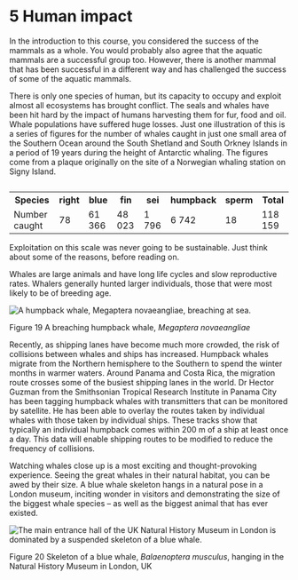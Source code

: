 # 5 Human impact


In the introduction to this course, you considered the success of the mammals as a whole. You would probably also agree that the aquatic mammals are a successful group too. However, there is another mammal that has been successful in a different way and has challenged the success of some of the aquatic mammals.

There is only one species of human, but its capacity to occupy and exploit almost all ecosystems has brought conflict. The seals and whales have been hit hard by the impact of humans harvesting them for fur, food and oil. Whale populations have suffered huge losses. Just one illustration of this is a series of figures for the number of whales caught in just one small area of the Southern Ocean around the South Shetland and South Orkney Islands in a period of 19 years during the height of Antarctic whaling. The figures come from a plaque originally on the site of a Norwegian whaling station on Signy Island.
<table xmlns:str="http://exslt.org/strings">
<caption></caption>
<tbody>
<tr>
<th>Species</th>
<th>right</th>
<th>blue</th>
<th>fin</th>
<th>sei</th>
<th>humpback</th>
<th>sperm</th>
<th>Total</th>
</tr>
<tr>
<td class="highlight_" rowspan="" colspan="">Number caught</td>
<td class="highlight_" rowspan="" colspan="">78</td>
<td class="highlight_" rowspan="" colspan="">61 366</td>
<td class="highlight_" rowspan="" colspan="">48 023</td>
<td class="highlight_" rowspan="" colspan="">1 796</td>
<td class="highlight_" rowspan="" colspan="">6 742</td>
<td class="highlight_" rowspan="" colspan="">18</td>
<td class="highlight_" rowspan="" colspan="">118 159</td>
</tr>
</tbody>
</table>

Exploitation on this scale was never going to be sustainable. Just think about some of the reasons, before reading on.

Whales are large animals and have long life cycles and slow reproductive rates. Whalers generally hunted larger individuals, those that were most likely to be of breeding age.


![A humpback whale, Megaptera novaeangliae, breaching at sea.](../images/s182_11_figure_17_humpback_breaching.jpg)


Figure 19 A breaching humpback whale, *Megaptera novaeangliae*


Recently, as shipping lanes have become much more crowded, the risk of collisions between whales and ships has increased. Humpback whales migrate from the Northern hemisphere to the Southern to spend the winter months in warmer waters. Around Panama and Costa Rica, the migration route crosses some of the busiest shipping lanes in the world. Dr Hector Guzman from the Smithsonian Tropical Research Institute in Panama City has been tagging humpback whales with transmitters that can be monitored by satellite. He has been able to overlay the routes taken by individual whales with those taken by individual ships. These tracks show that typically an individual humpback comes within 200 m of a ship at least once a day. This data will enable shipping routes to be modified to reduce the frequency of collisions.

Watching whales close up is a most exciting and thought-provoking experience. Seeing the great whales in their natural habitat, you can be awed by their size. A blue whale skeleton hangs in a natural pose in a London museum, inciting wonder in visitors and demonstrating the size of the biggest whale species – as well as the biggest animal that has ever existed.


![The main entrance hall of the UK Natural History Museum in London is dominated by a suspended skeleton of a blue whale.](../images/s182_11_figure_18_blue_whale_skeleton_alt.jpg)


Figure 20 Skeleton of a blue whale, *Balaenoptera musculus*, hanging in the Natural History Museum in London, UK


